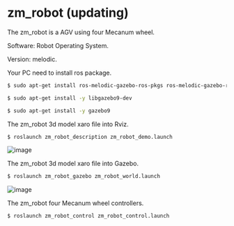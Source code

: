 # zm_robot (updating)
The zm_robot is a AGV using four Mecanum wheel.

Software: Robot Operating System.

Version: melodic.

Your PC need to install ros package.

``` bash
$ sudo apt-get install ros-melodic-gazebo-ros-pkgs ros-melodic-gazebo-ros-control ros-melodic-ros-controllers
```

``` bash
$ sudo apt-get install -y libgazebo9-dev
```

``` bash
$ sudo apt-get install -y gazebo9
```

The zm_robot 3d model xaro file into Rviz.

``` bash
$ roslaunch zm_robot_description zm_robot_demo.launch
```

![image](https://github.com/qaz9517532846/zm_robot/blob/master/image/zm_robot_rviz.png)

The zm_robot 3d model xaro file into Gazebo.

``` bash
$ roslaunch zm_robot_gazebo zm_robot_world.launch
```

![image](https://github.com/qaz9517532846/zm_robot/blob/master/image/zm_robot_gazebo.png)

The zm_robot four Mecanum wheel controllers.

``` bash
$ roslaunch zm_robot_control zm_robot_control.launch
```
